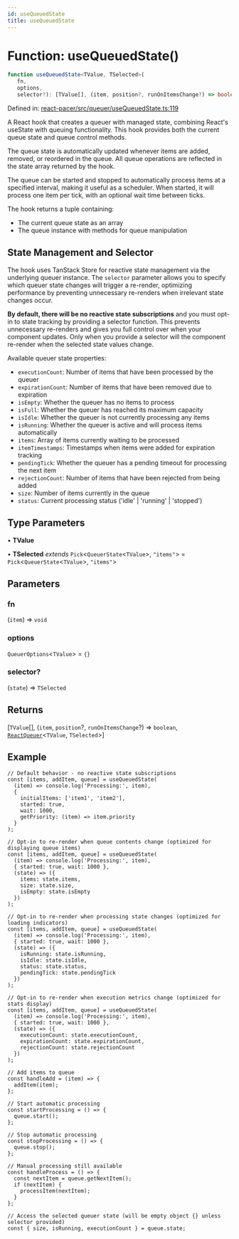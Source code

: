 ```yaml
---
id: useQueuedState
title: useQueuedState
---
```


<!-- DO NOT EDIT: this page is autogenerated from the type comments -->

# Function: useQueuedState()

```ts
function useQueuedState<TValue, TSelected>(
   fn, 
   options, 
   selector?): [TValue[], (item, position?, runOnItemsChange?) => boolean, ReactQueuer<TValue, TSelected>]
```

Defined in: [react-pacer/src/queuer/useQueuedState.ts:119](https://github.com/TanStack/pacer/blob/main/packages/react-pacer/src/queuer/useQueuedState.ts#L119)

A React hook that creates a queuer with managed state, combining React's useState with queuing functionality.
This hook provides both the current queue state and queue control methods.

The queue state is automatically updated whenever items are added, removed, or reordered in the queue.
All queue operations are reflected in the state array returned by the hook.

The queue can be started and stopped to automatically process items at a specified interval,
making it useful as a scheduler. When started, it will process one item per tick, with an
optional wait time between ticks.

The hook returns a tuple containing:
- The current queue state as an array
- The queue instance with methods for queue manipulation

## State Management and Selector

The hook uses TanStack Store for reactive state management via the underlying queuer instance.
The `selector` parameter allows you to specify which queuer state changes will trigger a re-render,
optimizing performance by preventing unnecessary re-renders when irrelevant state changes occur.

**By default, there will be no reactive state subscriptions** and you must opt-in to state
tracking by providing a selector function. This prevents unnecessary re-renders and gives you
full control over when your component updates. Only when you provide a selector will the
component re-render when the selected state values change.

Available queuer state properties:
- `executionCount`: Number of items that have been processed by the queuer
- `expirationCount`: Number of items that have been removed due to expiration
- `isEmpty`: Whether the queuer has no items to process
- `isFull`: Whether the queuer has reached its maximum capacity
- `isIdle`: Whether the queuer is not currently processing any items
- `isRunning`: Whether the queuer is active and will process items automatically
- `items`: Array of items currently waiting to be processed
- `itemTimestamps`: Timestamps when items were added for expiration tracking
- `pendingTick`: Whether the queuer has a pending timeout for processing the next item
- `rejectionCount`: Number of items that have been rejected from being added
- `size`: Number of items currently in the queue
- `status`: Current processing status ('idle' | 'running' | 'stopped')

## Type Parameters

• **TValue**

• **TSelected** *extends* `Pick`\<`QueuerState`\<`TValue`\>, `"items"`\> = `Pick`\<`QueuerState`\<`TValue`\>, `"items"`\>

## Parameters

### fn

(`item`) => `void`

### options

`QueuerOptions`\<`TValue`\> = `{}`

### selector?

(`state`) => `TSelected`

## Returns

\[`TValue`[], (`item`, `position`?, `runOnItemsChange`?) => `boolean`, [`ReactQueuer`](../../interfaces/reactqueuer.md)\<`TValue`, `TSelected`\>\]

## Example

```tsx
// Default behavior - no reactive state subscriptions
const [items, addItem, queue] = useQueuedState(
  (item) => console.log('Processing:', item),
  {
    initialItems: ['item1', 'item2'],
    started: true,
    wait: 1000,
    getPriority: (item) => item.priority
  }
);

// Opt-in to re-render when queue contents change (optimized for displaying queue items)
const [items, addItem, queue] = useQueuedState(
  (item) => console.log('Processing:', item),
  { started: true, wait: 1000 },
  (state) => ({
    items: state.items,
    size: state.size,
    isEmpty: state.isEmpty
  })
);

// Opt-in to re-render when processing state changes (optimized for loading indicators)
const [items, addItem, queue] = useQueuedState(
  (item) => console.log('Processing:', item),
  { started: true, wait: 1000 },
  (state) => ({
    isRunning: state.isRunning,
    isIdle: state.isIdle,
    status: state.status,
    pendingTick: state.pendingTick
  })
);

// Opt-in to re-render when execution metrics change (optimized for stats display)
const [items, addItem, queue] = useQueuedState(
  (item) => console.log('Processing:', item),
  { started: true, wait: 1000 },
  (state) => ({
    executionCount: state.executionCount,
    expirationCount: state.expirationCount,
    rejectionCount: state.rejectionCount
  })
);

// Add items to queue
const handleAdd = (item) => {
  addItem(item);
};

// Start automatic processing
const startProcessing = () => {
  queue.start();
};

// Stop automatic processing
const stopProcessing = () => {
  queue.stop();
};

// Manual processing still available
const handleProcess = () => {
  const nextItem = queue.getNextItem();
  if (nextItem) {
    processItem(nextItem);
  }
};

// Access the selected queuer state (will be empty object {} unless selector provided)
const { size, isRunning, executionCount } = queue.state;
```
